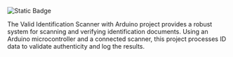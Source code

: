 ![Static Badge](https://img.shields.io/badge/ArduScan-Project-green)

The Valid Identification Scanner with Arduino project provides a robust system for scanning and verifying identification documents. Using an Arduino microcontroller and a connected scanner, this project processes ID data to validate authenticity and log the results.
